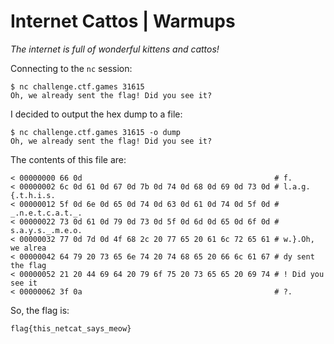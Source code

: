 # Internet Cattos | Warmups

*The internet is full of wonderful kittens and cattos!*

Connecting to the `nc` session:

```
$ nc challenge.ctf.games 31615
Oh, we already sent the flag! Did you see it?
```

I decided to output the hex dump to a file:

```
$ nc challenge.ctf.games 31615 -o dump
Oh, we already sent the flag! Did you see it?
```

The contents of this file are:

```
< 00000000 66 0d                                           # f.
< 00000002 6c 0d 61 0d 67 0d 7b 0d 74 0d 68 0d 69 0d 73 0d # l.a.g.{.t.h.i.s.
< 00000012 5f 0d 6e 0d 65 0d 74 0d 63 0d 61 0d 74 0d 5f 0d # _.n.e.t.c.a.t._.
< 00000022 73 0d 61 0d 79 0d 73 0d 5f 0d 6d 0d 65 0d 6f 0d # s.a.y.s._.m.e.o.
< 00000032 77 0d 7d 0d 4f 68 2c 20 77 65 20 61 6c 72 65 61 # w.}.Oh, we alrea
< 00000042 64 79 20 73 65 6e 74 20 74 68 65 20 66 6c 61 67 # dy sent the flag
< 00000052 21 20 44 69 64 20 79 6f 75 20 73 65 65 20 69 74 # ! Did you see it
< 00000062 3f 0a                                           # ?.
```

So, the flag is:

```
flag{this_netcat_says_meow}
```